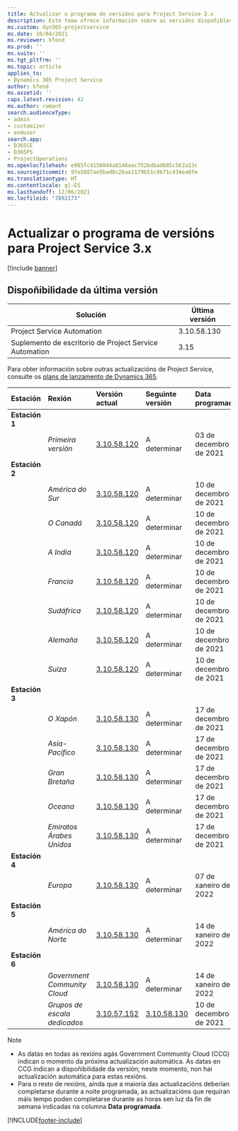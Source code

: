 ```yaml
---
title: Actualizar o programa de versións para Project Service 3.x
description: Este tema ofrece información sobre as versións dispoñibles e próximas de Dynamics 365 Project Service Automation.
ms.custom: dyn365-projectservice
ms.date: 10/04/2021
ms.reviewer: kfend
ms.prod: ''
ms.suite: ''
ms.tgt_pltfrm: ''
ms.topic: article
applies_to:
- Dynamics 365 Project Service
author: kfend
ms.assetid: ''
caps.latest.revision: 42
ms.author: rumant
search.audienceType:
- admin
- customizer
- enduser
search.app:
- D365CE
- D365PS
- ProjectOperations
ms.openlocfilehash: e985fc4150044a0146aac752bdbad685c562a13c
ms.sourcegitcommit: 97e5887ae5bad6c26aa1179b51c9b71c434ea8fe
ms.translationtype: HT
ms.contentlocale: gl-ES
ms.lasthandoff: 12/06/2021
ms.locfileid: "7892173"
---
```

# <a name="update-release-schedule-for-project-service-3x"></a>Actualizar o programa de versións para Project Service 3.x

[!include [banner](../includes/psa-now-project-operations.md)]

## <a name="latest-version-availability"></a>Dispoñibilidade da última versión

| Solución  | Última versión |
|-------|----|
| Project Service Automation    | 3.10.58.130 |
| Suplemento de escritorio de Project Service Automation                | 3.15          |

Para obter información sobre outras actualizacións de Project Service, consulte os [plans de lanzamento de Dynamics 365](/dynamics365/release-plans/). 

| Estación  | Rexión | Versión actual | Seguinte versión |  Data programada
| :---   | :---   | :---   | :---   |:---   |         
|<strong>Estación 1</strong> | |  |  | |
| | <i>Primeira versión</i> | [3.10.58.120](whats-new-ur-37.md) | A determinar | 03 de decembro de 2021
|<strong>Estación 2</strong> | |  |  | |
| | <i>América do Sur</i> | [3.10.58.120](whats-new-ur-37.md) | A determinar | 10 de decembro de 2021
| | <i>O Canadá</i> | [3.10.58.120](whats-new-ur-37.md) | A determinar | 10 de decembro de 2021
| | <i>A India</i> | [3.10.58.120](whats-new-ur-37.md) | A determinar | 10 de decembro de 2021
| | <i>Francia</i> | [3.10.58.120](whats-new-ur-37.md) | A determinar | 10 de decembro de 2021
| | <i>Sudáfrica</i> | [3.10.58.120](whats-new-ur-37.md) | A determinar | 10 de decembro de 2021
| | <i>Alemaña</i> | [3.10.58.120](whats-new-ur-37.md) | A determinar | 10 de decembro de 2021
| | <i>Suíza</i> | [3.10.58.120](whats-new-ur-37.md) | A determinar | 10 de decembro de 2021
|<strong>Estación 3</strong> | |  |  | |
| | <i>O Xapón</i> | [3.10.58.130](whats-new-ur-37-5.md) | A determinar | 17 de decembro de 2021
| | <i>Asia-Pacífico</i> | [3.10.58.130](whats-new-ur-37-5.md) | A determinar | 17 de decembro de 2021
| | <i>Gran Bretaña</i> | [3.10.58.130](whats-new-ur-37-5.md) | A determinar | 17 de decembro de 2021
| | <i>Oceana</i> | [3.10.58.130](whats-new-ur-37-5.md) | A determinar | 17 de decembro de 2021
| | <i>Emiratos Árabes Unidos</i> | [3.10.58.130](whats-new-ur-37-5.md) | A determinar | 17 de decembro de 2021
|<strong>Estación 4</strong> | |  |  | |
| | <i>Europa</i> | [3.10.58.130](whats-new-ur-37-5.md) | A determinar | 07 de xaneiro de 2022
|<strong>Estación 5</strong> | |  |  | |
| | <i>América do Norte</i> | [3.10.58.130](whats-new-ur-37-5.md) | A determinar | 14 de xaneiro de 2022
|<strong>Estación 6</strong> | |  |  | |
| | <i>Government Community Cloud</i> | [3.10.58.130](whats-new-ur-37-5.md) | A determinar | 14 de xaneiro de 2022
| | <i>Grupos de escala dedicados</i> | [3.10.57.152](whats-new-ur-36.md) | [3.10.58.130](whats-new-ur-37-5.md) | 10 de decembro de 2021



>[!Note]
> - As datas en todas as rexións agás Government Community Cloud (CCG) indican o momento da próxima actualización automática. As datas en CCG indican a dispoñibilidade da versión; neste momento, non hai actualización automática para estas rexións.
> - Para o resto de rexións, aínda que a maioría das actualizacións deberían completarse durante a noite programada, as actualizacións que requiran máis tempo poden completarse durante as horas sen luz da fin de semana indicadas na columna **Data programada**.


[!INCLUDE[footer-include](../includes/footer-banner.md)]
